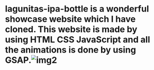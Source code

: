 # lagunitas-ipa-bottle is a wonderful showcase website which I have cloned. This website is made by using HTML CSS JavaScript and all the animations is done by using GSAP.![img2](https://user-images.githubusercontent.com/109471788/210162303-51567229-0e82-43d8-8839-89198e8167cd.jpg)
